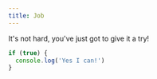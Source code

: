 ```yaml
---
title: Job
---
```


It's not hard, you've just got to give it a try!

```javascript
if (true) {
  console.log('Yes I can!')
}
```

